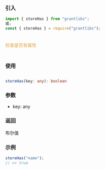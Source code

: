 ### 引入

```js
import { storeHas } from "grantlibs";
或;
const { storeHas } = require("grantlibs");
```

<div style="color: #E6A23C; fontSize: 18px; padding: 20px 0">
  检查是否有属性
</div>

### 使用

```ts

storeHas(key: any): boolean

```

### 参数

- key: any

### 返回

布尔值

### 示例

```js
storeHas("name");
// => true
```
